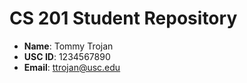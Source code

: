 # CS 201 Student Repository

- **Name**: Tommy Trojan
- **USC ID**: 1234567890
- **Email**: ttrojan@usc.edu
 

